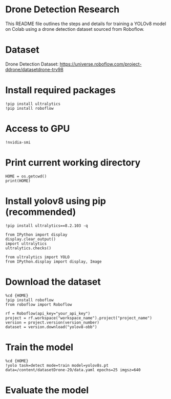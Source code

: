 # Drone Detection Research
This README file outlines the steps and details for training a YOLOv8 model on Colab using a drone detection dataset sourced from Roboflow.

# Dataset
Drone Detection Dataset:
https://universe.roboflow.com/project-ddrone/datasetdrone-trv98

# Install required packages
```
!pip install ultralytics
!pip install roboflow
```

# Access to GPU
```
!nvidia-smi
```

# Print current working directory
```import os
HOME = os.getcwd()
print(HOME)
```
# Install yolov8 using pip (recommended)
```
!pip install ultralytics==8.2.103 -q

from IPython import display
display.clear_output()
import ultralytics
ultralytics.checks()

from ultralytics import YOLO
from IPython.display import display, Image
```
# Download the dataset
```
%cd {HOME}
!pip install roboflow
from roboflow import Roboflow

rf = Roboflow(api_key="your_api_key")
project = rf.workspace("workspace_name").project("project_name")
version = project.version(version_number)
dataset = version.download("yolov8-obb")
```
# Train the model
```
%cd {HOME}
!yolo task=detect mode=train model=yolov8s.pt data=/content/datasetDrone-29/data.yaml epochs=25 imgsz=640
```

# Evaluate the model

